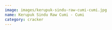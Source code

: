 ```yaml
---
image: images/kerupuk-sindu-raw-cumi-cumi.jpg
name: Kerupuk Sindu Raw Cumi - Cumi
category: cracker
---
```

